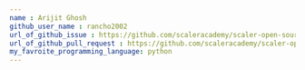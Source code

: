 ```yaml
---
name : Arijit Ghosh
github_user_name : rancho2002
url_of_github_issue : https://github.com/scaleracademy/scaler-open-source-september-challenge/issues/43
url_of_github_pull_request : https://github.com/scaleracademy/scaler-open-source-september-challenge/pull/584
my_favroite_programming_language: python
---
```

